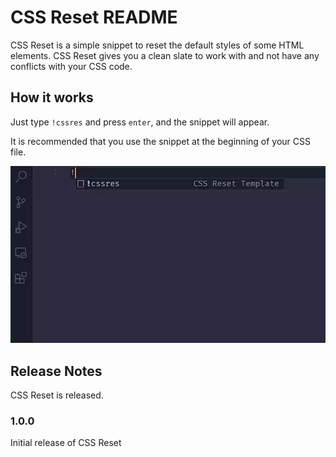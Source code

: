 # CSS Reset README

CSS Reset is a simple snippet to reset the default styles of some HTML elements. CSS Reset gives you a clean slate to work with and not have any conflicts with your CSS code.

## How it works

Just type `!cssres` and press `enter`, and the snippet will appear. 

It is recommended that you use the snippet at the beginning of your CSS file. 

![feature](snippet.webp)


## Release Notes

CSS Reset is released.

### 1.0.0

Initial release of CSS Reset

